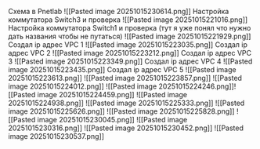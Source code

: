 Cхема в Pnetlab
![[Pasted image 20251015230614.png]]
Настройка коммутатора Switch3 и проверка
![[Pasted image 20251015221016.png]]
Настройка коммутатора Switch1 и проверка (тут я уже понял что нужно дать названия чтобы не путаться)
![[Pasted image 20251015221929.png]]
Создал ip адрес VPC 1
![[Pasted image 20251015223035.png]]
Создал ip адрес VPC 2
![[Pasted image 20251015223212.png]]
Создал ip адрес VPC 3
![[Pasted image 20251015223349.png]]
Создал ip адрес VPC 4
![[Pasted image 20251015223435.png]]
Создал ip адрес VPC 5
![[Pasted image 20251015223613.png]]
![[Pasted image 20251015223857.png]]
![[Pasted image 20251015224012.png]]
![[Pasted image 20251015224246.png]]![[Pasted image 20251015224459.png]]
![[Pasted image 20251015224938.png]]
![[Pasted image 20251015225333.png]]
![[Pasted image 20251015225626.png]]
![[Pasted image 20251015225828.png]]
![[Pasted image 20251015230045.png]]
![[Pasted image 20251015230316.png]]
![[Pasted image 20251015230452.png]]
![[Pasted image 20251015230537.png]]